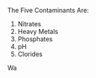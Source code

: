 The Five Contaminants Are:
1. Nitrates
2. Heavy Metals
3. Phosphates
4. pH
5. Clorides

Wa
<!--stackedit_data:
eyJoaXN0b3J5IjpbLTExNTc2MjEzMjAsNDYzMDU4MDgsNjE3MD
E3NjZdfQ==
-->